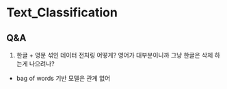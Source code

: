 # Text_Classification

## Q&A

1. 한글 + 영문 섞인 데이터 전처링 어떻게? 영어가 대부분이니까 그냥 한글은 삭제 하는게 나으려나?
* bag of words 기반 모델은 관계 없어
